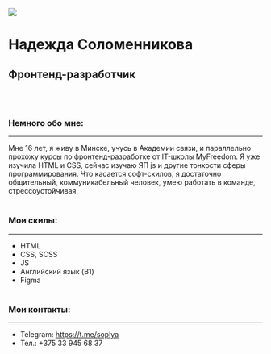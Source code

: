 ![](me.jpg "")
# Надежда Соломенникова 
## Фронтенд-разработчик      
 <br><br>
### **Немного обо мне:** 
***
 Мне 16 лет, я живу в Минске, учусь в Академии связи, и параллельно прохожу курсы по фронтенд-разработке от IT-школы MyFreedom. Я уже изучила HTML и CSS, сейчас изучаю ЯП js и другие тонкости сферы программирования. 
Что касается софт-скилов, я достаточно общительный, коммуникабельный человек, умею работать в команде, стрессоустойчивая.
<br><br>
### **Мои скилы:** 
***
- HTML
- CSS, SCSS
- JS
- Английский язык (B1)
- Figma
<br><br>
### **Мои контакты:** 
***
- Telegram: https://t.me/soplya 
- Тел.: +375 33 945 68 37
